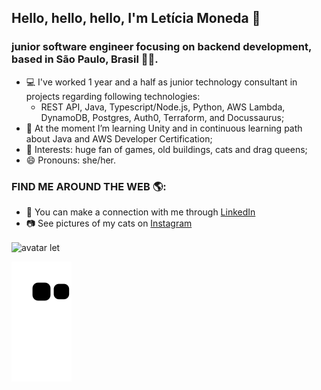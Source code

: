## Hello, hello, hello, I'm Letícia Moneda 👋

### junior software engineer focusing on backend development, based in São Paulo, Brasil 👩‍💻.

- 💻 I've worked 1 year and a half as junior technology consultant in projects regarding following technologies:
  - REST API, Java, Typescript/Node.js, Python, AWS Lambda, DynamoDB, Postgres, Auth0, Terraform, and Docussaurus;
- 🌱 At the moment I’m learning Unity and in continuous learning path about Java and AWS Developer Certification;
- 💜 Interests: huge fan of games, old buildings, cats and drag queens;
- 😄 Pronouns: she/her.


### FIND ME AROUND THE WEB 🌎:
- 💼 You can make a connection with me through [LinkedIn](https://www.linkedin.com/in/leticia-moneda/) 
- 📷 See pictures of my cats on [Instagram](https://www.instagram.com/lemo.nadaaa/)

<div>
  <img align="center" alt="avatar let" src="https://i.picasion.com/pic92/d5e881501de184aaa7664d7dfa22e33b.gif"
</div>

![snake gif](https://github.com/monedales/monedales/blob/output/github-contribution-grid-snake.svg)
